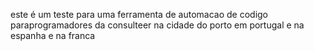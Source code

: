este é um teste para uma ferramenta de automacao de codigo paraprogramadores da consulteer na cidade do porto em portugal e na espanha e na franca

